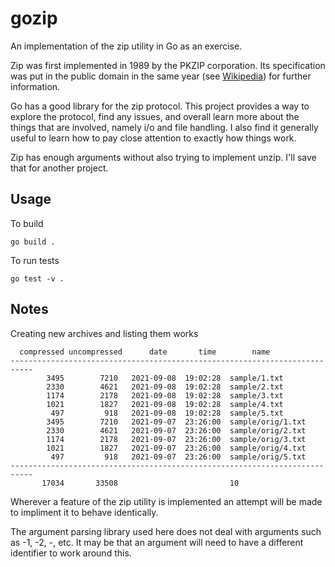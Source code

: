 # gozip
An implementation of the zip utility in Go as an exercise.

Zip was first implemented in 1989 by the PKZIP corporation. Its specification
was put in the public domain in the same year (see
[Wikipedia](https://en.wikipedia.org/wiki/ZIP_(file_format))) for further information.

Go has a good library for the zip protocol. This project provides a way to
explore the protocol, find any issues, and overall learn more about the things
that are involved, namely i/o and file handling. I also find it generally useful
to learn how to pay close attention to exactly how things work.

Zip has enough arguments without also trying to implement unzip. I'll save that
for another project.

## Usage

To build

`go build .`

To run tests

`go test -v .`

## Notes

Creating new archives and listing them works

```
  compressed uncompressed      date       time        name
---------------------------------------------------------------------------
        3495        7210   2021-09-08  19:02:28  sample/1.txt
        2330        4621   2021-09-08  19:02:28  sample/2.txt
        1174        2178   2021-09-08  19:02:28  sample/3.txt
        1021        1827   2021-09-08  19:02:28  sample/4.txt
         497         918   2021-09-08  19:02:28  sample/5.txt
        3495        7210   2021-09-07  23:26:00  sample/orig/1.txt
        2330        4621   2021-09-07  23:26:00  sample/orig/2.txt
        1174        2178   2021-09-07  23:26:00  sample/orig/3.txt
        1021        1827   2021-09-07  23:26:00  sample/orig/4.txt
         497         918   2021-09-07  23:26:00  sample/orig/5.txt
---------------------------------------------------------------------------
       17034       33508                         10
```

Wherever a feature of the zip utility is implemented an attempt will be made to
impliment it to behave identically.

The argument parsing library used here does not deal with arguments such as -1,
-2, -, etc. It may be that an argument will need to have a different identifier to
work around this.
